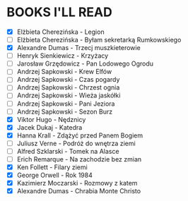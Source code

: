 # BOOKS I'LL READ

- [X] Elżbieta Cherezińska - Legion
- [ ] Elżbieta Cherezińska - Byłam sekretarką Rumkowskiego
- [X] Alexandre Dumas - Trzecj muszkieterowie
- [ ] Henryk Sienkiewicz - Krzyżacy
- [ ] Jarosław Grzędowicz - Pan Lodowego Ogrodu
- [ ] Andrzej Sapkowski - Krew Elfów
- [ ] Andrzej Sapkowski - Czas pogardy
- [ ] Andrzej Sapkowski - Chrzest ognia
- [ ] Andrzej Sapkowski - Wieża jaskółki
- [ ] Andrzej Sapkowski - Pani Jeziora
- [ ] Andrzej Sapkowski - Sezon Burz
- [X] Viktor Hugo - Nędznicy
- [X] Jacek Dukaj - Katedra
- [X] Hanna Krall - Zdążyć przed Panem Bogiem
- [ ] Juliusz Verne - Podróż do wnętrza ziemi
- [ ] Alfred Szklarski - Tomek na Alasce
- [ ] Erich Remarque - Na zachodzie bez zmian
- [X] Ken Follett - Filary ziemi
- [X] George Orwell - Rok 1984
- [X] Kazimierz Moczarski - Rozmowy z katem
- [X] Alexandre Dumas - Chrabia Monte Christo
